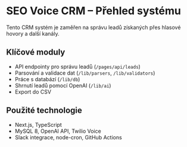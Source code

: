 
# SEO Voice CRM – Přehled systému

Tento CRM systém je zaměřen na správu leadů získaných přes hlasové hovory a další kanály.

## Klíčové moduly
- API endpointy pro správu leadů (`/pages/api/leads`)
- Parsování a validace dat (`/lib/parsers`, `/lib/validators`)
- Práce s databází (`/lib/db`)
- Shrnutí leadů pomocí OpenAI (`/lib/ai`)
- Export do CSV

## Použité technologie
- Next.js, TypeScript
- MySQL 8, OpenAI API, Twilio Voice
- Slack integrace, node-cron, GitHub Actions
